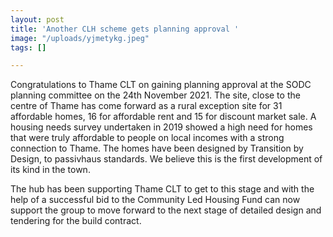 ```yaml
---
layout: post
title: 'Another CLH scheme gets planning approval '
image: "/uploads/yjmetykg.jpeg"
tags: []

---
```

Congratulations to Thame CLT on gaining planning approval at the SODC planning committee on the 24th November 2021. The site, close to the centre of Thame has come forward as a rural exception site for 31 affordable homes, 16 for affordable rent and 15 for discount market sale.  A housing needs survey undertaken in 2019 showed a high need for homes that were truly affordable to people on local incomes with a strong connection to Thame. The homes have been  designed by Transition by Design, to passivhaus standards.  We believe this is the first development of its kind in the town. 

The hub has been supporting Thame CLT to get to this stage and with the help of a successful bid to the Community Led Housing Fund can now support the group to move forward to the next stage of detailed design and tendering for the build contract.